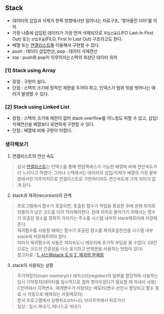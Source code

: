 ## Stack
- 데이터의 삽입과 삭제가 한쪽 방향에서만 일어나는 자료구조, '쌓아올린 더미'를 의미
- 가장 나중에 삽입된 데이터가 가장 먼저 삭제되므로 `후입선출`(LIFO Last-In First Out) 또는 `선입후출`(FILO, First In Last Out) 구조라고도 한다.
- 배열 또는 [연결리스트](./../1_linked_list)를 이용해서 구현할 수 있다.
- push : 데이터 삽입연산, pop : 데이터 삭제연산
- top : push와 pop이 이루어지는스택의 최상단 데이터 위치

### [1] Stack using Array
- 장점 : 구현이 쉽다.
- 단점 : 스택의 크기에 정적인 제한을 두어야 하고, 인덱스가 범위 밖을 벗어나는 에러가 발생할 수 있다.

### [2] Stack using Linked List
- 장점 : 스택의 크기에 제한이 없어 stack overflow를 어느정도 피할 수 있고, 삽입/삭제연산을 배열보다 유연하게 구현할 수 있다.
- 단점 : 배열에 비해 구현이 어렵다.

### 생각해보기
1. 연결리스트의 연산 속도
> 앞서 [연결리스트](./../1_linked_list)는 인덱스를 통해 랜덤액세스가 가능한 배열에 비해 연산속도가 더 느리다고 하였다. 그러나 스택에서는 데이터의 삽입/삭제가 배열의 가장 끝부분에서만 이루어지므로 연결리스트로 구현하더라도 연산속도에 크게 차이가 없게 된다.
2. stack과 재귀(recursion)의 관계
> 프로그램에서 함수가 호출되면, 호출된 함수가 작업을 종료한 후에 원래 위치로 되돌아가 남은 코드를 이어 처리해야한다. 원래 위치로 돌아가기 위해서는 함수가 호출된 장소를 정확히 가리키는 주소를 시스템 내부의 stack메모리에 저장해준다. <br>
> 재귀함수를 사용할 때에는 함수가 호출된 장소를 재귀호출한만큼 시스템 내부 stack에 저장해주어야 한다. <br>
> 따라서 재귀함수의 사용은 처리속도나 메모리에 추가적 부담을 줄 수있다. (대안으로는 코드의 간결성을 다소 포기하고 반복문을 사용하는 방법이 있다) <br>
> 참고자료 : [1. 시스템stack 도식](https://blog.naver.com/jongha0510/220849403520) [2. 재귀의 문제점](https://itance.tistory.com/entry/%EC%9E%AC%EA%B7%80%EC%9D%98-%EB%AC%B8%EC%A0%9C%EC%A0%90)
3. stack이 사용되는 상황
> 주기억장치(main memory)나 레지스터(register)의 일부를 할당하여 사용하는 임시 기억장치(데이터를 일시적으로 겹쳐 쌓아두었다가 필요할 때 꺼내서 사용) <br>
> C언어에서 지역변수, 매개변수가 저장되는 메모리(변수 선언시 할당되고 함수 종료 시 자동으로 해제되는 자동메모리) <br>
> 문서 프로그램에서 실행취소(ctrl+z), 브라우저에서 뒤로가기 <br>
> 일상 : 접시 꺼내기, 테니스공 꺼내기
